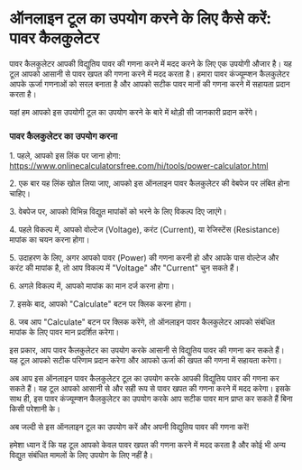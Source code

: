 ऑनलाइन टूल का उपयोग करने के लिए कैसे करें: पावर कैलकुलेटर
=========================================================

पावर कैलकुलेटर आपकी विद्युतिय पावर की गणना करने में मदद करने के लिए एक उपयोगी औजार है। यह टूल आपको आसानी से पावर खपत की गणना करने में मदद करता है। हमारा पावर कंज्यूम्प्शन कैलकुलेटर आपके ऊर्जा गणनाओं को सरल बनाता है और आपको सटीक पावर मानों की गणना करने में सहायता प्रदान करता है।

यहां हम आपको इस उपयोगी टूल का उपयोग करने के बारे में थोड़ी सी जानकारी प्रदान करेंगे।

### पावर कैलकुलेटर का उपयोग करना

1\. पहले, आपको इस लिंक पर जाना होगा: <https://www.onlinecalculatorsfree.com/hi/tools/power-calculator.html>

2\. एक बार यह लिंक खोल लिया जाए, आपको इस ऑनलाइन पावर कैलकुलेटर की वेबपेज पर लंबित होना चाहिए।

3\. वेबपेज पर, आपको विभिन्न विद्युत मापांकों को भरने के लिए विकल्प दिए जाएंगे।

4\. पहले विकल्प में, आपको वोल्टेज (Voltage), करंट (Current), या रेजिस्टेंस (Resistance) मापांक का चयन करना होगा।

5\. उदाहरण के लिए, अगर आपको पावर (Power) की गणना करनी हो और आपके पास वोल्टेज और करंट की मापांक है, तो आप विकल्प में "Voltage" और "Current" चुन सकते हैं।

6\. अगले विकल्प में, आपको मापांक का मान दर्ज करना होगा।

7\. इसके बाद, आपको "Calculate" बटन पर क्लिक करना होगा।

8\. जब आप "Calculate" बटन पर क्लिक करेंगे, तो ऑनलाइन पावर कैलकुलेटर आपको संबंधित मापांक के लिए पावर मान प्रदर्शित करेगा।

इस प्रकार, आप पावर कैलकुलेटर का उपयोग करके आसानी से विद्युतिय पावर की गणना कर सकते हैं। यह टूल आपको सटीक परिणाम प्रदान करेगा और आपको ऊर्जा की खपत की गणना में सहायता करेगा।

अब आप इस ऑनलाइन पावर कैलकुलेटर टूल का उपयोग करके आपकी विद्युतिय पावर की गणना कर सकते हैं। यह टूल आपको आसानी से और सही रूप से पावर खपत की गणना करने में मदद करेगा। इसके साथ ही, इस पावर कंज्यूम्प्शन कैलकुलेटर का उपयोग करके आप सटीक पावर मान प्राप्त कर सकते हैं बिना किसी परेशानी के।

अब जल्दी से इस ऑनलाइन टूल का उपयोग करें और अपनी विद्युतिय पावर की गणना करें!

हमेशा ध्यान दें कि यह टूल आपको केवल पावर खपत की गणना करने में मदद करता है और कोई भी अन्य विद्युत संबंधित मामलों के लिए उपयोग के लिए नहीं है।